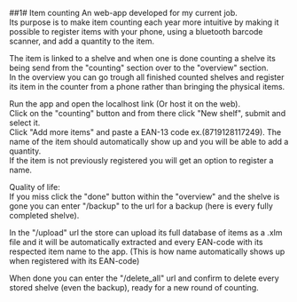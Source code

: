 ##1# Item counting
An web-app developed for my current job.  
Its purpose is to make item counting each year more intuitive by
making it possible to register items with your phone, using a bluetooth barcode scanner, 
and add a quantity to the item.  

The item is linked to a shelve and when one is done counting a shelve
its being send from the "counting" section over to the "overview" section.  
In the overview you can go trough all finished counted shelves and register its item
in the counter from a phone rather than bringing the physical items.

Run the app and open the localhost link (Or host it on the web).  
Click on the "counting" button and from there click "New shelf",
submit and select it.  
Click "Add more items" and paste a EAN-13 code ex.(8719128117249).
The name of the item should automatically show up and you will be able to
add a quantity.  
If the item is not previously registered you will get an option to register a name.  


Quality of life:  
If you miss click the "done" button within the "overview" and the shelve is gone
you can enter "/backup" to the url for a backup (here is every fully completed shelve). 

In the "/upload" url the store can upload its full database of items
as a .xlm file and it will be automatically extracted and every EAN-code with
its respected item name to the app.
(This is how name automatically shows up when registered with its EAN-code)
  
When done you can enter the "/delete_all" url and confirm to delete
every stored shelve (even the backup), ready for a new round of counting.
